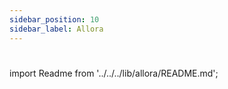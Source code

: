 ```yaml
---
sidebar_position: 10
sidebar_label: Allora
---
```

#

import Readme from '../../../lib/allora/README.md';

<Readme />
